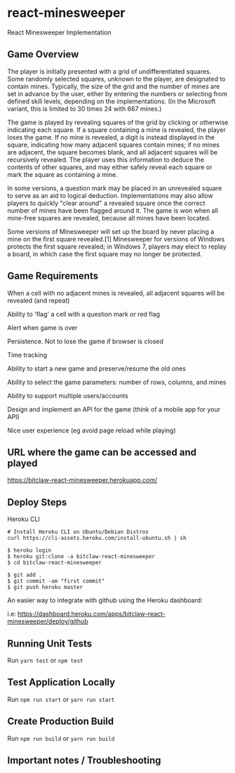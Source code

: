 # react-minesweeper
React Minesweeper Implementation

## Game Overview

The player is initially presented with a grid of undifferentiated squares. Some randomly selected squares, unknown to the player, are designated to contain mines. Typically, the size of the grid and the number of mines are set in advance by the user, either by entering the numbers or selecting from defined skill levels, depending on the implementations. (In the Microsoft variant, this is limited to 30 times 24 with 667 mines.)

The game is played by revealing squares of the grid by clicking or otherwise indicating each square. If a square containing a mine is revealed, the player loses the game. If no mine is revealed, a digit is instead displayed in the square, indicating how many adjacent squares contain mines; if no mines are adjacent, the square becomes blank, and all adjacent squares will be recursively revealed. The player uses this information to deduce the contents of other squares, and may either safely reveal each square or mark the square as containing a mine.

In some versions, a question mark may be placed in an unrevealed square to serve as an aid to logical deduction. Implementations may also allow players to quickly "clear around" a revealed square once the correct number of mines have been flagged around it. The game is won when all mine-free squares are revealed, because all mines have been located.

Some versions of Minesweeper will set up the board by never placing a mine on the first square revealed.[1] Minesweeper for versions of Windows protects the first square revealed; in Windows 7, players may elect to replay a board, in which case the first square may no longer be protected.

## Game Requirements

When a cell with no adjacent mines is revealed, all adjacent squares will be revealed (and repeat)

Ability to 'flag' a cell with a question mark or red flag

Alert when game is over

Persistence. Not to lose the game if browser is closed

Time tracking

Ability to start a new game and preserve/resume the old ones

Ability to select the game parameters: number of rows, columns, and mines

Ability to support multiple users/accounts

Design and implement an API for the game (think of a mobile app for your API)

Nice user experience (eg avoid page reload while playing)

## URL where the game can be accessed and played

https://bitclaw-react-minesweeper.herokuapp.com/

## Deploy Steps

Heroku CLI

```shell
# Install Heroku CLI on Ubuntu/Debian Distros
curl https://cli-assets.heroku.com/install-ubuntu.sh | sh

$ heroku login
$ heroku git:clone -a bitclaw-react-minesweeper
$ cd bitclaw-react-minesweeper

$ git add .
$ git commit -am "first commit"
$ git push heroku master
```

An easier way to integrate with github using the Heroku dashboard:

i.e: https://dashboard.heroku.com/apps/bitclaw-react-minesweeper/deploy/github

## Running Unit Tests

Run `yarn test` or `npm test`

## Test Application Locally

Run `npm run start` or `yarn run start`

## Create Production Build

Run `npm run build` or `yarn run build`

## Important notes / Troubleshooting





